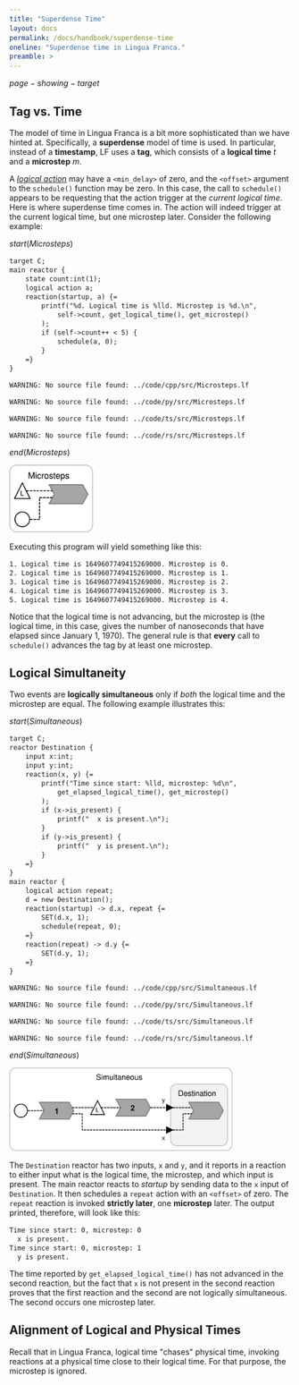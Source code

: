 ```yaml
---
title: "Superdense Time"
layout: docs
permalink: /docs/handbook/superdense-time
oneline: "Superdense time in Lingua Franca."
preamble: >
---
```


$page-showing-target$

## Tag vs. Time

The model of time in Lingua Franca is a bit more sophisticated than we have hinted at. Specifically, a **superdense** model of time is used. In particular, instead of a **timestamp**, LF uses a **tag**, which consists of a **logical time** _t_ and a **microstep** _m_.

A [$logical$ $action$](/docs/handbook/actions#logical-actions) may have a `<min_delay>` of zero, and the `<offset>` argument to the `schedule()` function may be zero. In this case, the call to `schedule()` appears to be requesting that the action trigger at the _current logical time_. Here is where superdense time comes in. The action will indeed trigger at the current logical time, but one microstep later. Consider the following example:

$start(Microsteps)$

```lf-c
target C;
main reactor {
    state count:int(1);
    logical action a;
    reaction(startup, a) {=
        printf("%d. Logical time is %lld. Microstep is %d.\n",
            self->count, get_logical_time(), get_microstep()
        );
        if (self->count++ < 5) {
            schedule(a, 0);
        }
    =}
}
```

```lf-cpp
WARNING: No source file found: ../code/cpp/src/Microsteps.lf
```

```lf-py
WARNING: No source file found: ../code/py/src/Microsteps.lf
```

```lf-ts
WARNING: No source file found: ../code/ts/src/Microsteps.lf
```

```lf-rs
WARNING: No source file found: ../code/rs/src/Microsteps.lf
```

$end(Microsteps)$

<img alt="Lingua Franca diagram" src="../../../../../img/diagrams/Microsteps.svg" width="150"/>

Executing this program will yield something like this:

```
1. Logical time is 1649607749415269000. Microstep is 0.
2. Logical time is 1649607749415269000. Microstep is 1.
3. Logical time is 1649607749415269000. Microstep is 2.
4. Logical time is 1649607749415269000. Microstep is 3.
5. Logical time is 1649607749415269000. Microstep is 4.
```

Notice that the logical time is not advancing, but the microstep is (the logical time, in this case, gives the number of nanoseconds that have elapsed since January 1, 1970). The general rule is that **every** call to `schedule()` advances the tag by at least one microstep.

## Logical Simultaneity

Two events are **logically simultaneous** only if _both_ the logical time and the microstep are equal. The following example illustrates this:

$start(Simultaneous)$

```lf-c
target C;
reactor Destination {
    input x:int;
    input y:int;
    reaction(x, y) {=
        printf("Time since start: %lld, microstep: %d\n",
            get_elapsed_logical_time(), get_microstep()
        );
        if (x->is_present) {
            printf("  x is present.\n");
        }
        if (y->is_present) {
            printf("  y is present.\n");
        }
    =}
}
main reactor {
    logical action repeat;
    d = new Destination();
    reaction(startup) -> d.x, repeat {=
        SET(d.x, 1);
        schedule(repeat, 0);
    =}
    reaction(repeat) -> d.y {=
        SET(d.y, 1);
    =}
}

```

```lf-cpp
WARNING: No source file found: ../code/cpp/src/Simultaneous.lf
```

```lf-py
WARNING: No source file found: ../code/py/src/Simultaneous.lf
```

```lf-ts
WARNING: No source file found: ../code/ts/src/Simultaneous.lf
```

```lf-rs
WARNING: No source file found: ../code/rs/src/Simultaneous.lf
```

$end(Simultaneous)$

<img alt="Lingua Franca diagram" src="../../../../../img/diagrams/Simultaneous.svg" width="400"/>

The `Destination` reactor has two inputs, `x` and `y`, and it reports in a reaction to either input what is the logical time, the microstep, and which input is present. The main reactor reacts to $startup$ by sending data to the `x` input of `Destination`. It then schedules a `repeat` action with an `<offset>` of zero. The `repeat` reaction is invoked **strictly later**, one **microstep** later. The output printed, therefore, will look like this:

```
Time since start: 0, microstep: 0
  x is present.
Time since start: 0, microstep: 1
  y is present.
```

The time reported by `get_elapsed_logical_time()` has not advanced in the second reaction, but the fact that `x` is not present in the second reaction proves that the first reaction and the second are not logically simultaneous. The second occurs one microstep later.

## Alignment of Logical and Physical Times

Recall that in Lingua Franca, logical time "chases" physical time, invoking reactions at a physical time close to their logical time. For that purpose, the microstep is ignored.
